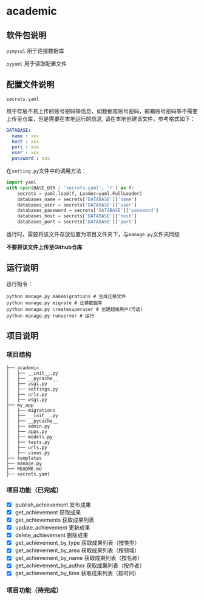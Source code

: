 # academic
## 软件包说明
`pymysql` 用于连接数据库

`pyyaml` 用于读取配置文件

## 配置文件说明
`secrets.yaml` 

用于存放不易上传的账号密码等信息，如数据库账号密码，邮箱账号密码等不需要上传至仓库，但是需要在本地运行的信息, 请在本地创建该文件，参考格式如下：
```yaml
DATABASE:
  name : xxx
  host : xxx
  port : xxx
  user : xxx
  password : xxx
```
在`setting.py`文件中的调用方法：
```python
import yaml
with open(BASE_DIR / 'secrets.yaml', 'r') as f:
    secrets = yaml.load(f, Loader=yaml.FullLoader)
    databases_name = secrets['DATABASE']['name']
    databases_user = secrets['DATABASE']['user']
    databases_password = secrets['DATABASE']['password']
    databases_host = secrets['DATABASE']['host']
    databases_port = secrets['DATABASE']['port']
```
运行时，需要将该文件存放位置为项目文件夹下，与`manage.py`文件夹同级

**不要将该文件上传至Github仓库**

## 运行说明
运行指令：
```shell
python manage.py makemigrations # 生成迁移文件
python manage.py migrate # 迁移数据库
python manage.py createsuperuser # 创建超级用户(可选)
python manage.py runserver # 运行
```
## 项目说明
### 项目结构
```shell
├── academic
│   ├── __init__.py
│   ├── __pycache__
│   ├── asgi.py
│   ├── settings.py
│   ├── urls.py
│   ├── wsgi.py
├── my_app
│   ├── migrations
│   ├── __init__.py
│   ├── __pycache__
│   ├── admin.py
│   ├── apps.py
│   ├── models.py
│   ├── tests.py
│   ├── urls.py
│   ├── views.py
├── templates
├── manage.py
├── README.md
├── secrets.yaml
```

### 项目功能（已完成）
- [x] publish_achievement 发布成果
- [x] get_achievement 获取成果
- [x] get_achievements 获取成果列表
- [x] update_achievement 更新成果
- [x] delete_achievement 删除成果
- [x] get_achievement_by_type 获取成果列表（按类型）
- [x] get_achievement_by_area 获取成果列表（按领域）
- [x] get_achievement_by_name 获取成果列表（按名称）
- [x] get_achievement_by_author 获取成果列表（按作者）
- [x] get_achievement_by_time 获取成果列表（按时间）

### 项目功能（待完成）


